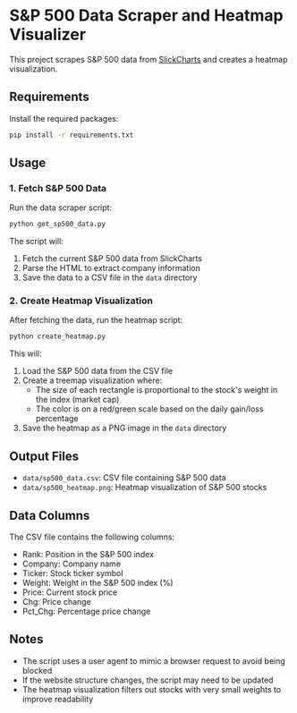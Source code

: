 # S&P 500 Data Scraper and Heatmap Visualizer

This project scrapes S&P 500 data from [SlickCharts](https://www.slickcharts.com/sp500) and creates a heatmap visualization.

## Requirements

Install the required packages:

```bash
pip install -r requirements.txt
```

## Usage

### 1. Fetch S&P 500 Data

Run the data scraper script:

```bash
python get_sp500_data.py
```

The script will:
1. Fetch the current S&P 500 data from SlickCharts
2. Parse the HTML to extract company information
3. Save the data to a CSV file in the `data` directory

### 2. Create Heatmap Visualization

After fetching the data, run the heatmap script:

```bash
python create_heatmap.py
```

This will:
1. Load the S&P 500 data from the CSV file
2. Create a treemap visualization where:
   - The size of each rectangle is proportional to the stock's weight in the index (market cap)
   - The color is on a red/green scale based on the daily gain/loss percentage
3. Save the heatmap as a PNG image in the `data` directory

## Output Files

- `data/sp500_data.csv`: CSV file containing S&P 500 data
- `data/sp500_heatmap.png`: Heatmap visualization of S&P 500 stocks

## Data Columns

The CSV file contains the following columns:
- Rank: Position in the S&P 500 index
- Company: Company name
- Ticker: Stock ticker symbol
- Weight: Weight in the S&P 500 index (%)
- Price: Current stock price
- Chg: Price change
- Pct_Chg: Percentage price change

## Notes

- The script uses a user agent to mimic a browser request to avoid being blocked
- If the website structure changes, the script may need to be updated
- The heatmap visualization filters out stocks with very small weights to improve readability 